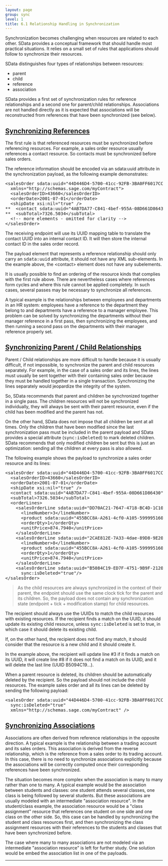 ```yaml
---
layout: page
group: sync
level: 1
title: 6.1 Relationship Handling in Synchronization
---
```


Synchronization becomes challenging when resources are related to each other.
SData provides a conceptual framework that should handle most practical
situations. It relies on a small set of rules that applications should follow to
synchronize their resources.

SData distinguishes four types of relationships between resources:

*   parent
*   child
*   reference
*   association

SData provides a first set of synchronization rules for reference
relationships and a second one for parent/child relationships. Associations are
not handled directly as it is expected that associations will be reconstructed
from references that have been synchronized (see below).

## <a name="sync-ref" href="#sync-ref">Synchronizing References</a>

The first rule is that referenced resources must be synchronized before
referencing resources. For example, a sales order resource usually references a
contact resource. So contacts must be synchronized before sales orders.

The reference information should be encoded via an sdata:uuid attribute in
the synchronization payload, as the following example demonstrates:

<pre>&lt;salesOrder sdata:uuid="44D446D4-5700-41cc-92FB-3BA0FF6017CC" 
  xmlns="http://schemas.sage.com/myContract"&gt;
&nbsp; &lt;salesOrderID&gt;43660&lt;/salesOrderID&gt;
&nbsp; &lt;orderDate&gt;2001-07-01&lt;/orderDate&gt;
&nbsp; &lt;shipDate xsi:nil="true" /&gt;
**&nbsp; &lt;contact sdata:uuid="4AB7DA77-C841-4bef-955A-08D661D86430"/&gt;
**&nbsp; &lt;subTotal&gt;7326.5034&lt;/subTotal&gt;
&nbsp; &lt;!-- more elements - omitted for clarity --&gt;
&lt;/salesOrder&gt;</pre>

The receiving endpoint will use its UUID mapping table to translate the
contact UUID into an internal contact ID. It will then store the internal
contact ID in the sales order record.

The payload element that represents a reference relationship should only
carry an&nbsp;<tt>sdata:uuid</tt>&nbsp;attribute, it should not have any XML sub-elements.
In the example above, the &lt;contact&gt; element does not have any subelements.

It is usually possible to find an ordering of the resource kinds that
complies with the first rule above. There are nevertheless cases where
references form cycles and where this rule cannot be applied completely. In such
cases, several passes may be necessary to synchronize all references.

A typical example is the relationships between employees and departments in
an HR system: employees have a reference to the department they belong to and
departments have a reference to a manager employee. This problem can be solved
by synchronizing the departments without their manager reference in a first
pass, then synchronizing the employees, and then running a second pass on the
departments with their manager reference properly set.

## <a name="sync-parent-child" href="#sync-parent-child">Synchronizing Parent / Child Relationships</a>

Parent / Child relationships are more difficult to handle because it is
usually difficult, if not impossible, to synchronize the parent and child
resources separately. For example, in the case of a sales order and its lines,
the lines must usually be sent together with their containing sales order
because they must be handled together in a single transaction. Synchronizing the
lines separately would jeopardize the integrity of the system.

So, SData recommends that parent and children be synchronized together in a
single pass. The children resources will not be synchronized individually, they
will always be sent with their parent resource, even if the child has been
modified and the parent has not.

On the other hand, SData does not impose that all children be sent at all
times. Only the children that have been modified since the last synchronization
pass must be included in the parent payload and SData provides a special
attribute (<tt>sync:isDeleted</tt>) to mark deleted children. SData recommends
that only modified children be sent but this is just an optimization: sending
all the children at every pass is also allowed.

The following example shows the payload to synchronize a sales order resource
and its lines:

<pre>&lt;salesOrder sdata:uuid="44D446D4-5700-41cc-92FB-3BA0FF6017CC" xmlns="http://schemas.sage.com/myContract"&gt;
&nbsp; &lt;salesOrderID&gt;43660&lt;/salesOrderID&gt;
&nbsp; &lt;orderDate&gt;2001-07-01&lt;/orderDate&gt;
&nbsp; &lt;shipDate xsi:nil="true" /&gt;
&nbsp; &lt;contact sdata:uuid="4AB7DA77-C841-4bef-955A-08D661D86430"/&gt;
&nbsp; &lt;subTotal&gt;7326.5034&lt;/subTotal&gt;
  &lt;orderLines&gt;
    &lt;salesOrderLine sdata:uuid="DD70AC21-7647-4718-BC4D-1C10B957AC54"&gt;
 &nbsp;&nbsp;&nbsp;&nbsp; &lt;lineNumber&gt;3&lt;/lineNumber&gt;
&nbsp;&nbsp;&nbsp;&nbsp;&nbsp; &lt;product sdata:uuid="455BCC8A-A261-4cf0-A105-599995160C5A"/&gt;
&nbsp;&nbsp;&nbsp;&nbsp;&nbsp; &lt;orderQty&gt;1&lt;/orderQty&gt;
&nbsp;&nbsp;&nbsp;&nbsp;&nbsp; &lt;unitPrice&gt;874.7940&lt;/unitPrice&gt;
&nbsp;&nbsp;&nbsp; &lt;/salesOrderLine&gt;
    &lt;salesOrderLine sdata:uuid="2CAE812E-7A33-4dae-89D8-9E206AA28F95"&gt;
 &nbsp;&nbsp;&nbsp;&nbsp; &lt;lineNumber&gt;8&lt;/lineNumber&gt;
&nbsp;&nbsp;&nbsp;&nbsp;&nbsp; &lt;product sdata:uuid="455BCC8A-A261-4cf0-A105-599995160C5A"/&gt;
&nbsp;&nbsp;&nbsp;&nbsp;&nbsp; &lt;orderQty&gt;1&lt;/orderQty&gt;
&nbsp;&nbsp;&nbsp;&nbsp;&nbsp; &lt;unitPrice&gt;874.7940&lt;/unitPrice&gt;
&nbsp;&nbsp;&nbsp; &lt;/salesOrderLine&gt;
    &lt;salesOrderLine sdata:uuid="B5084C19-ED7F-4751-9B9F-212006598ADE" 
      sync:isDeleted="true"/&gt;
&lt;/salesOrder&gt;</pre>

<blockquote class="note">As the child resources are always synchronized in the context of
their parent, the endpoint should use the same clock tick for the parent and its
children. So, the payload does not contain any synchronization state (endpoint +
tick + modification stamp) for child resources.</blockquote>

The recipient should always use the UUIDs to match the child resources with
existing resources. If the recipient finds a match on the UUID, it should update
its existing child resource, unless&nbsp;<tt>sync:isDeleted</tt>&nbsp;is set to true, in
which case it should delete its existing child.

If, on the other hand, the recipient does not find any match, it should consider
that the resource is a new child and it should create it.

In the example above, the recipient will update line #3 if it finds a match
on its UUID, it will create line #8 if it does not find a match on its UUID, and
it will delete the last line (UUID B5094C19...).

When a parent resource is deleted, its children should be automatically
deleted by the recipient. So the payload should not include the child resources.
The example sales order and all its lines can be deleted by sending the
following payload:

<pre>&lt;salesOrder sdata:uuid="44D446D4-5700-41cc-92FB-3BA0FF6017CC" 
  sync:isDeleted="true" 
  xmlns="http://schemas.sage.com/myContract" /&gt;</pre>

## <a name="sync-associations" href="#sync-associations">Synchronizing Associations</a>

Associations are often derived from reference relationships in the opposite
direction. A typical example is the relationship between a trading account and
its sales orders. This association is derived from the reverse relationship,
which is the reference from a sales order to its trading account. In this case,
there is no need to synchronize associations explicitly because the associations
will be correctly computed once their corresponding references have been
synchronized.

The situation becomes more complex when the association is many to many
rather than one to many. A typical example would be the association between
students and classes: one student attends several classes, one class is being
followed by several students. But these associations are usually modeled with an
intermediate "association resource". In the student/class example, the
association resource would be a "class assignment" resource that references one
student on one side and one class on the other side. So, this case can be
handled by synchronizing the student and class resources first, and then
synchronizing the class assignment resources with their references to the
students and classes that have been synchronized before.

The case where many to many associations are not modeled via an intermediate
"association resource" is left for further study. One solution would be embed
the association list in one of the payloads.

* * *